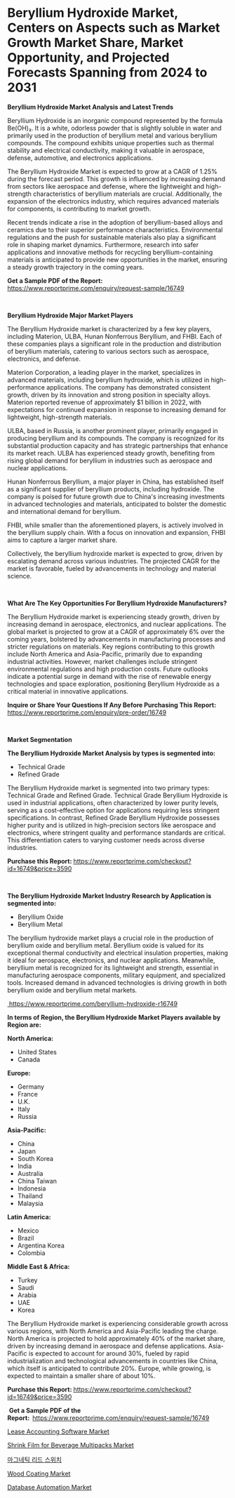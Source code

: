 <p><h1>Beryllium Hydroxide Market, Centers on Aspects such as Market Growth Market Share, Market Opportunity, and Projected Forecasts Spanning from 2024 to 2031</h1></p><p><strong>Beryllium Hydroxide Market Analysis and Latest Trends</strong></p>
<p><p>Beryllium Hydroxide is an inorganic compound represented by the formula Be(OH)₂. It is a white, odorless powder that is slightly soluble in water and primarily used in the production of beryllium metal and various beryllium compounds. The compound exhibits unique properties such as thermal stability and electrical conductivity, making it valuable in aerospace, defense, automotive, and electronics applications.</p><p>The Beryllium Hydroxide Market is expected to grow at a CAGR of 1.25% during the forecast period. This growth is influenced by increasing demand from sectors like aerospace and defense, where the lightweight and high-strength characteristics of beryllium materials are crucial. Additionally, the expansion of the electronics industry, which requires advanced materials for components, is contributing to market growth.</p><p>Recent trends indicate a rise in the adoption of beryllium-based alloys and ceramics due to their superior performance characteristics. Environmental regulations and the push for sustainable materials also play a significant role in shaping market dynamics. Furthermore, research into safer applications and innovative methods for recycling beryllium-containing materials is anticipated to provide new opportunities in the market, ensuring a steady growth trajectory in the coming years.</p></p>
<p><strong>Get a Sample PDF of the Report:&nbsp;</strong> <a href="https://www.reportprime.com/enquiry/request-sample/16749?utm_campaign=1080&utm_medium=2&utm_source=Github&utm_content=ia&utm_term=24112024&utm_id=beryllium-hydroxide">https://www.reportprime.com/enquiry/request-sample/16749</a></p>
<p>&nbsp;</p>
<p><strong>Beryllium Hydroxide Major Market Players</strong></p>
<p><p>The Beryllium Hydroxide market is characterized by a few key players, including Materion, ULBA, Hunan Nonferrous Beryllium, and FHBI. Each of these companies plays a significant role in the production and distribution of beryllium materials, catering to various sectors such as aerospace, electronics, and defense.</p><p>Materion Corporation, a leading player in the market, specializes in advanced materials, including beryllium hydroxide, which is utilized in high-performance applications. The company has demonstrated consistent growth, driven by its innovation and strong position in specialty alloys. Materion reported revenue of approximately $1 billion in 2022, with expectations for continued expansion in response to increasing demand for lightweight, high-strength materials.</p><p>ULBA, based in Russia, is another prominent player, primarily engaged in producing beryllium and its compounds. The company is recognized for its substantial production capacity and has strategic partnerships that enhance its market reach. ULBA has experienced steady growth, benefiting from rising global demand for beryllium in industries such as aerospace and nuclear applications.</p><p>Hunan Nonferrous Beryllium, a major player in China, has established itself as a significant supplier of beryllium products, including hydroxide. The company is poised for future growth due to China's increasing investments in advanced technologies and materials, anticipated to bolster the domestic and international demand for beryllium.</p><p>FHBI, while smaller than the aforementioned players, is actively involved in the beryllium supply chain. With a focus on innovation and expansion, FHBI aims to capture a larger market share.</p><p>Collectively, the beryllium hydroxide market is expected to grow, driven by escalating demand across various industries. The projected CAGR for the market is favorable, fueled by advancements in technology and material science.</p></p>
<p>&nbsp;</p>
<p><strong>What Are The Key Opportunities For Beryllium Hydroxide Manufacturers?</strong></p>
<p><p>The Beryllium Hydroxide market is experiencing steady growth, driven by increasing demand in aerospace, electronics, and nuclear applications. The global market is projected to grow at a CAGR of approximately 6% over the coming years, bolstered by advancements in manufacturing processes and stricter regulations on materials. Key regions contributing to this growth include North America and Asia-Pacific, primarily due to expanding industrial activities. However, market challenges include stringent environmental regulations and high production costs. Future outlooks indicate a potential surge in demand with the rise of renewable energy technologies and space exploration, positioning Beryllium Hydroxide as a critical material in innovative applications.</p></p>
<p><strong>Inquire or Share Your Questions If Any Before Purchasing This Report:</strong> <a href="https://www.reportprime.com/enquiry/pre-order/16749?utm_campaign=1080&utm_medium=2&utm_source=Github&utm_content=ia&utm_term=24112024&utm_id=beryllium-hydroxide">https://www.reportprime.com/enquiry/pre-order/16749</a></p>
<p>&nbsp;</p>
<p><strong>Market Segmentation</strong></p>
<p><strong>The Beryllium Hydroxide Market Analysis by types is segmented into:</strong></p>
<p><ul><li>Technical Grade</li><li>Refined Grade</li></ul></p>
<p><p>The Beryllium Hydroxide market is segmented into two primary types: Technical Grade and Refined Grade. Technical Grade Beryllium Hydroxide is used in industrial applications, often characterized by lower purity levels, serving as a cost-effective option for applications requiring less stringent specifications. In contrast, Refined Grade Beryllium Hydroxide possesses higher purity and is utilized in high-precision sectors like aerospace and electronics, where stringent quality and performance standards are critical. This differentiation caters to varying customer needs across diverse industries.</p></p>
<p><strong>Purchase this Report:&nbsp;</strong><a href="https://www.reportprime.com/checkout?id=16749&price=3590&utm_campaign=1080&utm_medium=2&utm_source=Github&utm_content=ia&utm_term=24112024&utm_id=beryllium-hydroxide">https://www.reportprime.com/checkout?id=16749&price=3590</a></p>
<p>&nbsp;</p>
<p><strong>The Beryllium Hydroxide Market Industry Research by Application is segmented into:</strong></p>
<p><ul><li>Beryllium Oxide</li><li>Beryllium Metal</li></ul></p>
<p><p>The beryllium hydroxide market plays a crucial role in the production of beryllium oxide and beryllium metal. Beryllium oxide is valued for its exceptional thermal conductivity and electrical insulation properties, making it ideal for aerospace, electronics, and nuclear applications. Meanwhile, beryllium metal is recognized for its lightweight and strength, essential in manufacturing aerospace components, military equipment, and specialized tools. Increased demand in advanced technologies is driving growth in both beryllium oxide and beryllium metal markets.</p></p>
<p><a href="https://www.reportprime.com/beryllium-hydroxide-r16749?utm_campaign=1080&utm_medium=2&utm_source=Github&utm_content=ia&utm_term=24112024&utm_id=beryllium-hydroxide">&nbsp;https://www.reportprime.com/beryllium-hydroxide-r16749</a></p>
<p><strong>In terms of Region, the Beryllium Hydroxide Market Players available by Region are:</strong></p>
<p>
    <p> <strong> North America: </strong>
        <ul>
            <li>United States</li>
            <li>Canada</li>
        </ul>
        </p> 
    <p> <strong> Europe: </strong>
        <ul>
            <li>Germany</li>
            <li>France</li>
            <li>U.K.</li>
            <li>Italy</li>
            <li>Russia</li>
        </ul>
        </p> 
    <p> <strong> Asia-Pacific: </strong>
        <ul>
            <li>China</li>
            <li>Japan</li>
            <li>South Korea</li>
            <li>India</li>
            <li>Australia</li>
            <li>China Taiwan</li>
            <li>Indonesia</li>
            <li>Thailand</li>
            <li>Malaysia</li>
        </ul>
        </p> 
    <p> <strong> Latin America: </strong>
        <ul>
            <li>Mexico</li>
            <li>Brazil</li>
            <li>Argentina Korea</li>
            <li>Colombia</li>
        </ul>
        </p> 
    <p> <strong> Middle East & Africa: </strong>
        <ul>
            <li>Turkey</li>
            <li>Saudi</li>
            <li>Arabia</li>
            <li>UAE</li>
            <li>Korea</li>
        </ul>
    </p>
    </p>
<p><p>The Beryllium Hydroxide market is experiencing considerable growth across various regions, with North America and Asia-Pacific leading the charge. North America is projected to hold approximately 40% of the market share, driven by increasing demand in aerospace and defense applications. Asia-Pacific is expected to account for around 30%, fueled by rapid industrialization and technological advancements in countries like China, which itself is anticipated to contribute 20%. Europe, while growing, is expected to maintain a smaller share of about 10%.</p></p>
<p><strong>Purchase this Report: </strong><a href="https://www.reportprime.com/checkout?id=16749&price=3590&utm_campaign=1080&utm_medium=2&utm_source=Github&utm_content=ia&utm_term=24112024&utm_id=beryllium-hydroxide">https://www.reportprime.com/checkout?id=16749&price=3590</a></p>
<p>&nbsp;<strong>Get a Sample PDF of the Report:&nbsp;&nbsp;</strong><a href="https://www.reportprime.com/enquiry/request-sample/16749?utm_campaign=1080&utm_medium=2&utm_source=Github&utm_content=ia&utm_term=24112024&utm_id=beryllium-hydroxide">https://www.reportprime.com/enquiry/request-sample/16749</a></p>
<p><strong></strong></p>
<p><p><a href="https://issuu.com/reportprime-2/docs/lease-accounting-software-market-si_7ba0693b2f2a61?utm_campaign=1080&utm_medium=2&utm_source=Github&utm_content=ia&utm_term=24112024&utm_id=beryllium-hydroxide">Lease Accounting Software Market</a></p><p><a href="https://www.linkedin.com/pulse/shrink-film-beverage-multipacks-market-strategic-insights-zpvbc?utm_campaign=1080&utm_medium=2&utm_source=Github&utm_content=ia&utm_term=24112024&utm_id=beryllium-hydroxide">Shrink Film for Beverage Multipacks Market</a></p><p><a href="https://github.com/sougarounis/Market-Research-Report-List-6/blob/main/513098825042.md?utm_campaign=1080&utm_medium=2&utm_source=Github&utm_content=ia&utm_term=24112024&utm_id=beryllium-hydroxide">마그네틱 리드 스위치</a></p><p><a href="https://github.com/gdfhhhj/Market-Research-Report-List-6/blob/main/wood-coating-market.md?utm_campaign=1080&utm_medium=2&utm_source=Github&utm_content=ia&utm_term=24112024&utm_id=beryllium-hydroxide">Wood Coating Market</a></p><p><a href="https://www.linkedin.com/pulse/comprehensive-analysis-database-automation-market-jeylc?utm_campaign=1080&utm_medium=2&utm_source=Github&utm_content=ia&utm_term=24112024&utm_id=beryllium-hydroxide">Database Automation Market</a></p></p>